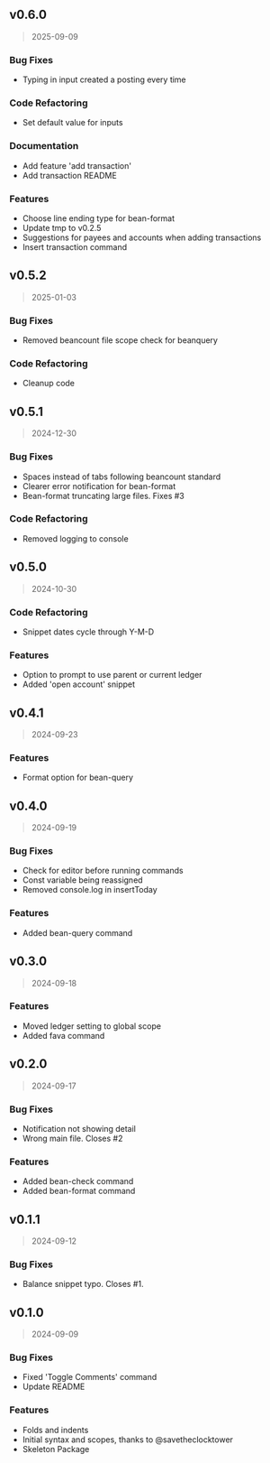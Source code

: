 
## v0.6.0

> 2025-09-09

### Bug Fixes

* Typing in input created a posting every time

### Code Refactoring

* Set default value for inputs

### Documentation

* Add feature 'add transaction'
* Add transaction README

### Features

* Choose line ending type for bean-format
* Update tmp to v0.2.5
* Suggestions for payees and accounts when adding transactions
* Insert transaction command


## v0.5.2

> 2025-01-03

### Bug Fixes

* Removed beancount file scope check for beanquery

### Code Refactoring

* Cleanup code


## v0.5.1

> 2024-12-30

### Bug Fixes

* Spaces instead of tabs following beancount standard
* Clearer error notification for bean-format
* Bean-format truncating large files. Fixes #3

### Code Refactoring

* Removed logging to console


## v0.5.0

> 2024-10-30

### Code Refactoring

* Snippet dates cycle through Y-M-D

### Features

* Option to prompt to use parent or current ledger
* Added 'open account' snippet


## v0.4.1

> 2024-09-23

### Features

* Format option for bean-query


## v0.4.0

> 2024-09-19

### Bug Fixes

* Check for editor before running commands
* Const variable being reassigned
* Removed console.log in insertToday

### Features

* Added bean-query command


## v0.3.0

> 2024-09-18

### Features

* Moved ledger setting to global scope
* Added fava command


## v0.2.0

> 2024-09-17

### Bug Fixes

* Notification not showing detail
* Wrong main file. Closes #2

### Features

* Added bean-check command
* Added bean-format command


## v0.1.1

> 2024-09-12

### Bug Fixes

* Balance snippet typo. Closes #1.


## v0.1.0

> 2024-09-09

### Bug Fixes

* Fixed 'Toggle Comments' command
* Update README

### Features

* Folds and indents
* Initial syntax and scopes, thanks to @savetheclocktower
* Skeleton Package

